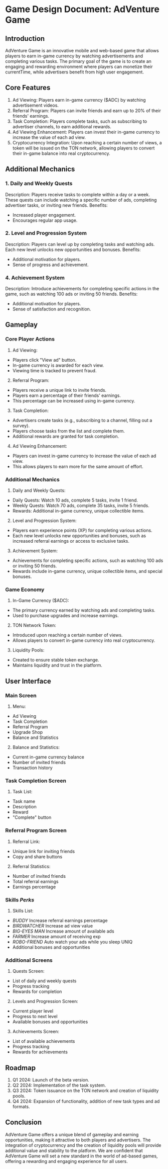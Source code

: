 # Game Design Document: AdVenture Game

## Introduction

AdVenture Game is an innovative mobile and web-based game that allows players to earn in-game currency by watching advertisements and completing various tasks. The primary goal of the game is to create an engaging and rewarding environment where players can monetize their currentTime, while advertisers benefit from high user engagement.

## Core Features

1. Ad Viewing: Players earn in-game currency ($ADC) by watching advertisement videos.
2. Referral Program: Players can invite friends and earn up to 20% of their friends' earnings.
3. Task Completion: Players complete tasks, such as subscribing to advertiser channels, to earn additional rewards.
4. Ad Viewing Enhancement: Players can invest their in-game currency to increase the value of each ad view.
5. Cryptocurrency Integration: Upon reaching a certain number of views, a token will be issued on the TON network, allowing players to convert their in-game balance into real cryptocurrency.

## Additional Mechanics

### 1. Daily and Weekly Quests

Description: Players receive tasks to complete within a day or a week. These quests can include watching a specific number of ads, completing advertiser tasks, or inviting new friends.
Benefits:

- Increased player engagement.
- Encourages regular app usage.

### 2. Level and Progression System

Description: Players can level up by completing tasks and watching ads. Each new level unlocks new opportunities and bonuses.
Benefits:

- Additional motivation for players.
- Sense of progress and achievement.

### 4. Achievement System

Description: Introduce achievements for completing specific actions in the game, such as watching 100 ads or inviting 50 friends.
Benefits:

- Additional motivation for players.
- Sense of satisfaction and recognition.

## Gameplay

### Core Player Actions

1. Ad Viewing:

- Players click "View ad" button.
- In-game currency is awarded for each view.
- Viewing time is tracked to prevent fraud.

2. Referral Program:

- Players receive a unique link to invite friends.
- Players earn a percentage of their friends' earnings.
- This percentage can be increased using in-game currency.

3. Task Completion:

- Advertisers create tasks (e.g., subscribing to a channel, filling out a survey).
- Players choose tasks from the list and complete them.
- Additional rewards are granted for task completion.

4. Ad Viewing Enhancement:

- Players can invest in-game currency to increase the value of each ad view.
- This allows players to earn more for the same amount of effort.

### Additional Mechanics

1. Daily and Weekly Quests:

- Daily Quests: Watch 10 ads, complete 5 tasks, invite 1 friend.
- Weekly Quests: Watch 70 ads, complete 35 tasks, invite 5 friends.
- Rewards: Additional in-game currency, unique collectible items.

2. Level and Progression System:

- Players earn experience points (XP) for completing various actions.
- Each new level unlocks new opportunities and bonuses, such as increased referral earnings or access to exclusive tasks.

3. Achievement System:

- Achievements for completing specific actions, such as watching 100 ads or inviting 50 friends.
- Rewards include in-game currency, unique collectible items, and special bonuses.

### Game Economy

1. In-Game Currency ($ADC):

- The primary currency earned by watching ads and completing tasks.
- Used to purchase upgrades and increase earnings.

2. TON Network Token:

- Introduced upon reaching a certain number of views.
- Allows players to convert in-game currency into real cryptocurrency.

3. Liquidity Pools:

- Created to ensure stable token exchange.
- Maintains liquidity and trust in the platform.

## User Interface

### Main Screen

1. Menu:

- Ad Viewing
- Task Completion
- Referral Program
- Upgrade Shop
- Balance and Statistics

2. Balance and Statistics:

- Current in-game currency balance
- Number of invited friends
- Transaction history

### Task Completion Screen

1. Task List:

- Task name
- Description
- Reward
- "Complete" button

### Referral Program Screen

1. Referral Link:

- Unique link for inviting friends
- Copy and share buttons

2. Referral Statistics:

- Number of invited friends
- Total referral earnings
- Earnings percentage

### Skills _Perks_

1. Skills List:

- _BUDDY_ Increase referral earnings percentage
- _BIRDWATCHER_ Increase ad view value
- _BIG-EYES MAN_ Increase amount of available ads
- _FARMER_ Increase amount of receiving exp
- _ROBO-FRIEND_ Auto watch your ads while you sleep UNIQ
- Additional bonuses and opportunities

### Additional Screens

1. Quests Screen:

- List of daily and weekly quests
- Progress tracking
- Rewards for completion

2. Levels and Progression Screen:

- Current player level
- Progress to next level
- Available bonuses and opportunities

3. Achievements Screen:

- List of available achievements
- Progress tracking
- Rewards for achievements

## Roadmap

1. Q1 2024: Launch of the beta version.
2. Q2 2024: Implementation of the task system.
3. Q3 2024: Token issuance on the TON network and creation of liquidity pools.
4. Q4 2024: Expansion of functionality, addition of new task types and ad formats.

## Conclusion

AdVenture Game offers a unique blend of gameplay and earning opportunities, making it attractive to both players and advertisers. The integration of cryptocurrency and the creation of liquidity pools will provide additional value and stability to the platform. We are confident that AdVenture Game will set a new standard in the world of ad-based games, offering a rewarding and engaging experience for all users.
